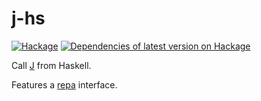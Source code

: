 # j-hs

[![Hackage](https://img.shields.io/hackage/v/j.svg)](http://hackage.haskell.org/package/j)
[![Dependencies of latest version on Hackage](https://img.shields.io/hackage-deps/v/j.svg)](https://hackage.haskell.org/package/j)

Call [J](https://www.jsoftware.com) from Haskell.

Features a [repa](https://hackage.haskell.org/package/repa) interface.
